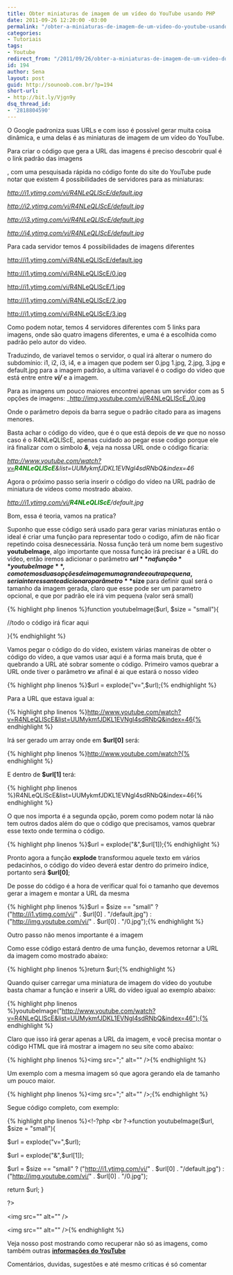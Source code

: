 ```yaml
---
title: Obter miniaturas de imagem de um vídeo do YouTube usando PHP
date: 2011-09-26 12:20:00 -03:00
permalink: "/obter-a-miniaturas-de-imagem-de-um-video-do-youtube-usando-php/"
categories:
- Tutoriais
tags:
- Youtube
redirect_from: "/2011/09/26/obter-a-miniaturas-de-imagem-de-um-video-do-youtube-usando-php/"
id: 194
author: Sena
layout: post
guid: http://sounoob.com.br/?p=194
short-url:
- http://bit.ly/Vjgn9y
dsq_thread_id:
- '2818804590'
---
```


O Google padroniza suas URLs e com isso é possível gerar muita coisa dinâmica, e uma delas é as miniaturas de imagem de um vídeo do YouTube.

Para criar o código que gera a URL das imagens é preciso descobrir qual é o link padrão das imagens<!--more-->


  
, com uma pesquisada rápida no código fonte do site do YouTube pude notar que existem 4 possibilidades de servidores para as miniaturas:

_http://i1.ytimg.com/vi/R4NLeQLlScE/default.jpg_
  
_http://i2.ytimg.com/vi/R4NLeQLlScE/default.jpg_
  
_http://i3.ytimg.com/vi/R4NLeQLlScE/default.jpg_
  
_http://i4.ytimg.com/vi/R4NLeQLlScE/default.jpg_

Para cada servidor temos 4 possibilidades de imagens diferentes
  
http://i1.ytimg.com/vi/R4NLeQLlScE/default.jpg
  
http://i1.ytimg.com/vi/R4NLeQLlScE/0.jpg
  
http://i1.ytimg.com/vi/R4NLeQLlScE/1.jpg
  
http://i1.ytimg.com/vi/R4NLeQLlScE/2.jpg
  
http://i1.ytimg.com/vi/R4NLeQLlScE/3.jpg

Como podem notar, temos 4 servidores diferentes com 5 links para imagens, onde são quatro imagens diferentes, e uma é a escolhida como padrão pelo autor do video.

Traduzindo, de variavel temos o servidor, o qual irá alterar o numero do subdomínio: i1, i2, i3, i4, e a imagen que podem ser 0.jpg 1.jpg, 2.jpg, 3.jpg e default.jpg para a imagem padrão, a ultima variavel é o codigo do vídeo que está entre entre _**vi/**_ e a imagem.

Para as imagens um pouco maiores encontrei apenas um servidor com as 5 opções de imagens: _http://img.youtube.com/vi/R4NLeQLlScE_/0.jpg

Onde o parâmetro depois da barra segue o padrão citado para as imagens menores.

Basta achar o código do vídeo, que é o que está depois de _**v=**_ que no nosso caso é o R4NLeQLlScE, apenas cuidado ao pegar esse codigo porque ele irá finalizar com o simbolo _**&**_, veja na nossa URL onde o código ficaria:

_http://www.youtube.com/watch?v=<span style="color: #008000;"><strong>R4NLeQLlScE</strong></span>&list=UUMykmfJDKL1EVNgl4sdRNbQ&index=46_

Agora o próximo passo seria inserir o código do vídeo na URL padrão de miniatura de vídeos como mostrado abaixo.

_http://i1.ytimg.com/vi/<span style="color: #008000;"><strong>R4NLeQLlScE</strong></span>/default.jpg_

Bom, essa é teoria, vamos na pratica?<a name="passo-a-passo"></a>

Suponho que esse código será usado para gerar varias miniaturas então o ideal é criar uma função para representar todo o codigo, afim de não ficar repetindo coisa desnecessária. Nossa função terá um nome bem sugestivo **youtubeImage**, algo importante que nossa função irá precisar é a URL do vídeo, então iremos adicionar o parâmetro **$url** na função **youtubeImage**, como temos duas opções de imagem uma grande e outra pequena, seria interessante adicionar o parâmetro **$size** para definir qual será o tamanho da imagem gerada, claro que esse pode ser um parametro opcional, e que por padrão ele irá vim pequena (valor será small)

{% highlight php linenos %}function youtubeImage($url, $size = "small"){
      
//todo o código irá ficar aqui
  
}{% endhighlight %} 

Vamos pegar o código do do vídeo, existem várias maneiras de obter o código do vídeo, a que vamos usar aqui é a forma mais bruta, que é quebrando a URL até sobrar somente o código. Primeiro vamos quebrar a URL onde tiver o parâmetro **_v=_** afinal é ai que estará o nosso vídeo

{% highlight php linenos %}$url = explode("v=",$url);{% endhighlight %} 

Para a URL que estava igual a:

{% highlight php linenos %}http://www.youtube.com/watch?v=R4NLeQLlScE&list=UUMykmfJDKL1EVNgl4sdRNbQ&index=46{% endhighlight %} 

Irá ser gerado um array onde em **$url[0]** será:

{% highlight php linenos %}http://www.youtube.com/watch?{% endhighlight %} 

E dentro de **$url[1]** terá:

{% highlight php linenos %}R4NLeQLlScE&list=UUMykmfJDKL1EVNgl4sdRNbQ&index=46{% endhighlight %} 

O que nos importa é a segunda opção, porem como podem notar lá não tem outros dados além do que o código que precisamos, vamos quebrar esse texto onde termina o código.

{% highlight php linenos %}$url = explode("&",$url[1]);{% endhighlight %} 

Pronto agora a função **explode** transformou aquele texto em vários pedacinhos, o código do vídeo deverá estar dentro do primeiro índice, portanto será **$url[0]**;

De posse do código é a hora de verificar qual foi o tamanho que devemos gerar a imagem e montar a URL da mesma

{% highlight php linenos %}$url = $size == "small" ? ("http://i1.ytimg.com/vi/" . $url[0] . "/default.jpg") : ("http://img.youtube.com/vi/" . $url[0] . "/0.jpg");{% endhighlight %} 

Outro passo não menos importante é a imagem

Como esse código estará dentro de uma função, devemos retornar a URL da imagem como mostrado abaixo:

{% highlight php linenos %}return $url;{% endhighlight %} 

Quando quiser carregar uma miniatura de imagem do vídeo do youtube basta chamar a função e inserir a URL do vídeo igual ao exemplo abaixo:

{% highlight php linenos %}youtubeImage("http://www.youtube.com/watch?v=R4NLeQLlScE&list=UUMykmfJDKL1EVNgl4sdRNbQ&index=46");{% endhighlight %} 

Claro que isso irá gerar apenas a URL da imagem, e você precisa montar o código HTML que irá mostrar a imagem no seu site como abaixo:

{% highlight php linenos %}<img src="<?php echo youtubeImage("http://www.youtube.com/watch?v=R4NLeQLlScE&list=UUMykmfJDKL1EVNgl4sdRNbQ&index=46");?>;" alt="" />{% endhighlight %} 

Um exemplo com a mesma imagem só que agora gerando ela de tamanho um pouco maior.

{% highlight php linenos %}<img src="<?php echo youtubeImage("http://www.youtube.com/watch?v=R4NLeQLlScE&list=UUMykmfJDKL1EVNgl4sdRNbQ&index=46", "big");?>;" alt="" />;{% endhighlight %} 

Segue código completo, com exemplo:

{% highlight php linenos %}<!-?php <br ?->function youtubeImage($url, $size = "small"){
      
$url = explode("v=",$url);
      
$url = explode("&",$url[1]);
      
$url = $size == "small" ? ("http://i1.ytimg.com/vi/" . $url[0] . "/default.jpg") : ("http://img.youtube.com/vi/" . $url[0] . "/0.jpg");
      
return $url; }
  
?>
  
<img src="<?php echo youtubeImage("http://www.youtube.com/watch?v=R4NLeQLlScE&list=UUMykmfJDKL1EVNgl4sdRNbQ&index=46");?>" alt="" />
  
<img src="<?php echo youtubeImage("http://www.youtube.com/watch?v=R4NLeQLlScE&list=UUMykmfJDKL1EVNgl4sdRNbQ&index=46", "big");?>" alt="" />{% endhighlight %} 

Veja nosso post mostrando como recuperar não só as imagens, como também outras **[informações do YouTube](/informacoes-youtube-usando-php/ "Informações do YouTube – Como capturar usando PHP")**

Comentários, duvidas, sugestões e até mesmo criticas é só comentar